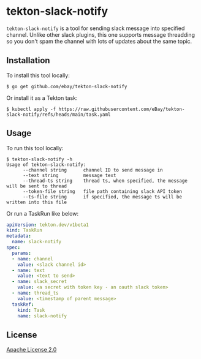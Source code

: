 tekton-slack-notify
====================

`tekton-slack-notify` is a tool for sending slack message into specified channel.
Unlike other slack plugins, this one supports message threadding so you don't spam
the channel with lots of updates about the same topic.

## Installation

To install this tool locally:

```console
$ go get github.com/ebay/tekton-slack-notify
```

Or install it as a Tekton task:

```console
$ kubectl apply -f https://raw.githubusercontent.com/eBay/tekton-slack-notify/refs/heads/main/task.yaml
```

## Usage

To run this tool locally:

```console
$ tekton-slack-notify -h
Usage of tekton-slack-notify:
      --channel string      channel ID to send message in
      --text string         message text
      --thread-ts string    thread ts, when specified, the message will be sent to thread
      --token-file string   file path containing slack API token
      --ts-file string      if specified, the message ts will be written into this file
```

Or run a TaskRun like below:

```yaml
apiVersion: tekton.dev/v1beta1
kind: TaskRun
metadata:
  name: slack-notify
spec:
  params:
  - name: channel
    value: <slack channel id>
  - name: text
    value: <text to send>
  - name: slack_secret
    value: <a secret with token key - an oauth slack token>
  - name: thread_ts
    value: <timestamp of parent message>
  taskRef:
    kind: Task
    name: slack-notify
```

## License

[Apache License 2.0][1]

[1]: https://www.apache.org/licenses/LICENSE-2.0
